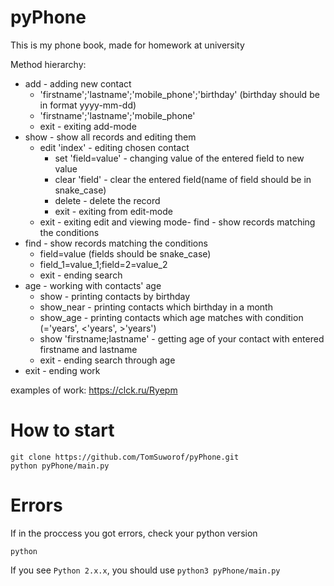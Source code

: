 # pyPhone
This is my phone book, made for homework at university

Method hierarchy:
- add - adding new contact
  - 'firstname';'lastname';'mobile_phone';'birthday' (birthday should be in format yyyy-mm-dd)
  - 'firstname';'lastname';'mobile_phone'
  - exit - exiting add-mode
- show - show all records and editing them
  - edit 'index' - editing chosen contact
    - set 'field=value' - changing value of the entered field to new value
    - clear 'field' - clear the entered field(name of field should be in snake_case)
    - delete - delete the record
    - exit - exiting from edit-mode
  - exit - exiting edit and viewing mode- find - show records matching the conditions
- find - show records matching the conditions
  - field=value (fields should be snake_case)
  - field_1=value_1;field=2=value_2
  - exit - ending search
- age - working with contacts' age
  - show - printing contacts by birthday
  - show_near - printing contacts which birthday in a month
  - show_age - printing contacts which age matches with condition (='years', <'years', >'years')
  - show 'firstname;lastname' - getting age of your contact with entered firstname and lastname
  - exit - ending search through age
- exit - ending work

examples of work: https://clck.ru/Ryepm

# How to start
```
git clone https://github.com/TomSuworof/pyPhone.git
python pyPhone/main.py
```

# Errors
If in the proccess you got errors, check your python version
```
python
```
If you see ```Python 2.x.x```, you should use ```python3 pyPhone/main.py```
